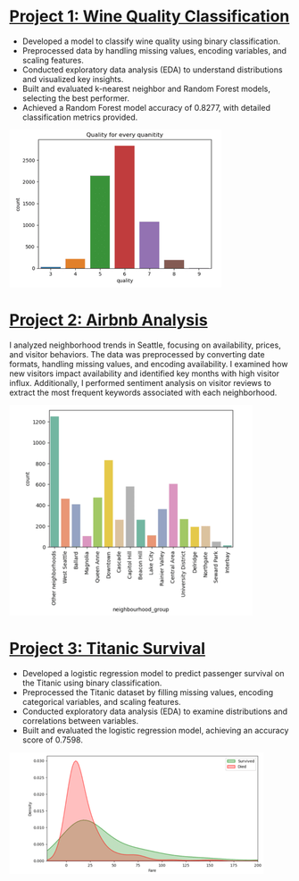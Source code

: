 # [Project 1: Wine Quality Classification](https://github.com/Samir4569/Wine-Quality-Classification)
* Developed a model to classify wine quality using binary classification.
* Preprocessed data by handling missing values, encoding variables, and scaling features.
* Conducted exploratory data analysis (EDA) to understand distributions and visualized key insights.
* Built and evaluated k-nearest neighbor and Random Forest models, selecting the best performer.
* Achieved a Random Forest model accuracy of 0.8277, with detailed classification metrics provided.

![](/images/graph.png)


# [Project 2: Airbnb Analysis](https://github.com/Samir4569/Airbnb_analysis)
I analyzed neighborhood trends in Seattle, focusing on availability, prices, and visitor behaviors. The data was preprocessed by converting date formats, handling missing values, and encoding availability. I examined how new visitors impact availability and identified key months with high visitor influx. Additionally, I performed sentiment analysis on visitor reviews to extract the most frequent keywords associated with each neighborhood.


![](images/graph_airbnb.png)

# [Project 3: Titanic Survival](https://github.com/Samir4569/Titanic-Project)
* Developed a logistic regression model to predict passenger survival on the Titanic using binary classification.
* Preprocessed the Titanic dataset by filling missing values, encoding categorical variables, and scaling features.
* Conducted exploratory data analysis (EDA) to examine distributions and correlations between variables.
* Built and evaluated the logistic regression model, achieving an accuracy score of 0.7598.

![](images/titanic1.png)
